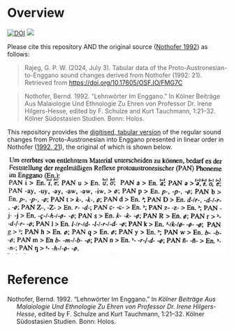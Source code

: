 
<!-- README.md is generated from README.Rmd. Please edit that file -->

# Overview

<!-- badges: start -->

[![DOI](https://zenodo.org/badge/DOI/10.5281/zenodo.12754270.svg)](https://doi.org/10.5281/zenodo.12754270)
[![](https://img.shields.io/badge/doi-10.17605/OSF.IO/FMG7C-lightblue.svg)](https://doi.org/10.17605/OSF.IO/FMG7C)
<!-- badges: end -->

Please cite this repository AND the original source ([Nothofer
1992](#ref-nothofer1992)) as follows:

> Rajeg, G. P. W. (2024, July 3). Tabular data of the
> Proto-Austronesian-to-Enggano sound changes derived from Nothofer
> (1992: 21). Retrieved from <https://doi.org/10.17605/OSF.IO/FMG7C>

> Nothofer, Bernd. 1992. “Lehnwörter Im Enggano.” In Kölner Beiträge Aus
> Malaiologie Und Ethnologie Zu Ehren von Professor Dr. Irene
> Hilgers-Hesse, edited by F. Schulze and Kurt Tauchmann, 1:21–32.
> Kölner Südostasien Studien. Bonn: Holos.

This repository provides the [digitised, tabular
version](https://github.com/engganolang/PAN-reflexes-in-Enggano-by-Nothofer/blob/main/Nothofer_1992_21_reg-sound-reflex-of-PAN-in-ENO.tsv)
of the regular sound changes from Proto-Austronesian into Enggano
presented in linear order in Nothofer ([1992, 21](#ref-nothofer1992)),
the original of which is shown below.

<img src="snippet-of-source.png" width="1851" />

# Reference

<div id="refs" class="references csl-bib-body hanging-indent">

<div id="ref-nothofer1992" class="csl-entry">

Nothofer, Bernd. 1992. “Lehnwörter Im Enggano.” In *Kölner Beiträge Aus
Malaiologie Und Ethnologie Zu Ehren von Professor Dr. Irene
Hilgers-Hesse*, edited by F. Schulze and Kurt Tauchmann, 1:21–32. Kölner
Südostasien Studien. Bonn: Holos.

</div>

</div>
